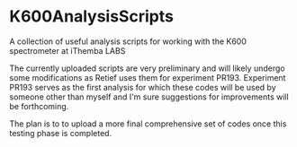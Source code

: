# K600AnalysisScripts
A collection of useful analysis scripts for working with the K600 spectrometer at iThemba LABS

The currently uploaded scripts are very preliminary and will likely undergo some modifications as Retief uses them for experiment PR193. 
Experiment PR193 serves as the first analysis for which these codes will be used by someone other than myself and I'm sure suggestions for improvements will be forthcoming.

The plan is to to upload a more final comprehensive set of codes once this testing phase is completed.
